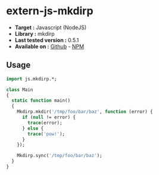 # extern-js-mkdirp

- **Target :** Javascript (NodeJS)
- **Library :** mkdirp
- **Last tested version :** 0.5.1
- **Available on :** [Github](https://github.com/substack/node-mkdirp) - [NPM](https://www.npmjs.com/package/mkdirp)

## Usage

```haxe
import js.mkdirp.*;

class Main
{
  static function main()
  {
    Mkdirp.mkdir('/tmp/foo/bar/baz', function (error) {
      if (null != error) {
        trace(error);
      } else {
        trace('pow!');
      }
    });

    Mkdirp.sync('/tmp/foo/bar/baz');
  }
}
```
